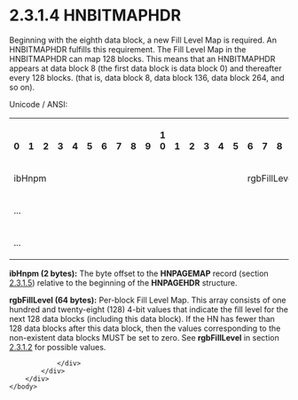 <html dir="LTR" xmlns:mshelp="http://msdn.microsoft.com/mshelp" xmlns:ddue="http://ddue.schemas.microsoft.com/authoring/2003/5" xmlns:xlink="http://www.w3.org/1999/xlink" xmlns:tool="http://www.microsoft.com/tooltip">
    <head>
        <meta http-equiv="Content-Type" content="text/html; CHARSET=utf-8"></meta>
        <meta name="save" content="history"></meta>
        <title>2.3.1.4 HNBITMAPHDR</title>
        <xml>
            <mshelp:toctitle title="2.3.1.4 HNBITMAPHDR"></mshelp:toctitle>
            <mshelp:rltitle title="[MS-PST]: HNBITMAPHDR"></mshelp:rltitle>
            <mshelp:keyword index="A" term="822e2327-b29d-4ec4-91be-45637a438d40"></mshelp:keyword>
            <mshelp:attr name="DCSext.ContentType" value="open specification"></mshelp:attr>
            <mshelp:attr name="AssetID" value="822e2327-b29d-4ec4-91be-45637a438d40"></mshelp:attr>
            <mshelp:attr name="TopicType" value="kbRef"></mshelp:attr>
            <mshelp:attr name="DCSext.Title" value="[MS-PST]: HNBITMAPHDR" />
        </xml>
    </head>
    <body>
        <div id="header">
            <h1 class="heading">2.3.1.4 HNBITMAPHDR</h1>
        </div>
        <div id="mainSection">
            <div id="mainBody">
                <div id="allHistory" class="saveHistory"></div>
                <div id="sectionSection0" class="section" name="collapseableSection">
                    

<p>Beginning with the eighth data block, a new Fill Level Map
is required. An HNBITMAPHDR fulfills this requirement. The Fill Level Map in
the HNBITMAPHDR can map 128 blocks. This means that an HNBITMAPHDR appears at
data block 8 (the first data block is data block 0) and thereafter every 128
blocks. (that is, data block 8, data block 136, data block 264, and so on).</p>

<p>Unicode / ANSI:</p>

<table>
 <tr>
  <th><p><br>0</p></th>
  <th><p><br>1</p></th>
  <th><p><br>2</p></th>
  <th><p><br>3</p></th>
  <th><p><br>4</p></th>
  <th><p><br>5</p></th>
  <th><p><br>6</p></th>
  <th><p><br>7</p></th>
  <th><p><br>8</p></th>
  <th><p><br>9</p></th>
  <th><p>1<br>0</p></th>
  <th><p><br>1</p></th>
  <th><p><br>2</p></th>
  <th><p><br>3</p></th>
  <th><p><br>4</p></th>
  <th><p><br>5</p></th>
  <th><p><br>6</p></th>
  <th><p><br>7</p></th>
  <th><p><br>8</p></th>
  <th><p><br>9</p></th>
  <th><p>2<br>0</p></th>
  <th><p><br>1</p></th>
  <th><p><br>2</p></th>
  <th><p><br>3</p></th>
  <th><p><br>4</p></th>
  <th><p><br>5</p></th>
  <th><p><br>6</p></th>
  <th><p><br>7</p></th>
  <th><p><br>8</p></th>
  <th><p><br>9</p></th>
  <th><p>3<br>0</p></th>
  <th><p><br>1</p></th>
 </tr>
 <tr>
  <td colspan="16">
  <p>ibHnpm</p>
  </td>
  <td colspan="16">
  <p>rgbFillLevel
  (64 bytes)</p>
  </td>
 </tr>
 <tr>
  <td colspan="32">
  <p>...</p>
  </td>
 </tr>
 <tr>
  <td colspan="32">
  <p>...</p>
  </td>
 </tr>
</table>

<p><b>ibHnpm (2 bytes):</b> The byte offset to the <b>HNPAGEMAP</b>
record (section <a href="291653c0-b347-4c5b-ba41-85ad780b4ba4.htm">2.3.1.5</a>)
relative to the beginning of the <b>HNPAGEHDR</b> structure.</p>

<p><b>rgbFillLevel (64 bytes):</b> Per-block Fill Level
Map. This array consists of one hundred and twenty-eight (128) 4-bit values
that indicate the fill level for the next 128 data blocks (including this data
block). If the HN has fewer than 128 data blocks after this data block, then the
values corresponding to the non-existent data blocks MUST be set to zero. See <b>rgbFillLevel</b>
in section <a href="8e4ae05c-3c24-4103-b7e5-ffef6f244834.htm">2.3.1.2</a> for
possible values.</p>


                </div>
            </div>
        </div>
    </body>
</html>